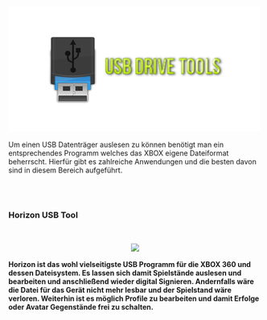 <img src="https://raw.githubusercontent.com/RAConquista/XBOX360/master/docs/images/USB2.png"/></img>
<br>
<p>Um einen USB Datenträger auslesen zu können benötigt man ein entsprechendes Programm welches das XBOX eigene Dateiformat 
beherrscht. Hierfür gibt es zahlreiche Anwendungen und die besten davon sind in diesem Bereich aufgeführt.</p>
<br>
<br>
<h3>Horizon USB Tool</h3>
<br>
<p align="center">
<img src="https://www.wemod.com/images/views/horizon/horizon-logo-b2fbee6e9f.svg" class="center"></img></p>
<p></p>
<b>Horizon ist das wohl vielseitigste USB Programm für die XBOX 360 und dessen Dateisystem. Es lassen sich damit Spielstände auslesen und bearbeiten und anschließend wieder digital Signieren. Andernfalls wäre die Datei für das Gerät nicht mehr lesbar und der Spielstand wäre verloren. Weiterhin ist es möglich Profile zu bearbeiten und damit Erfolge oder Avatar Gegenstände frei zu schalten.</b>
